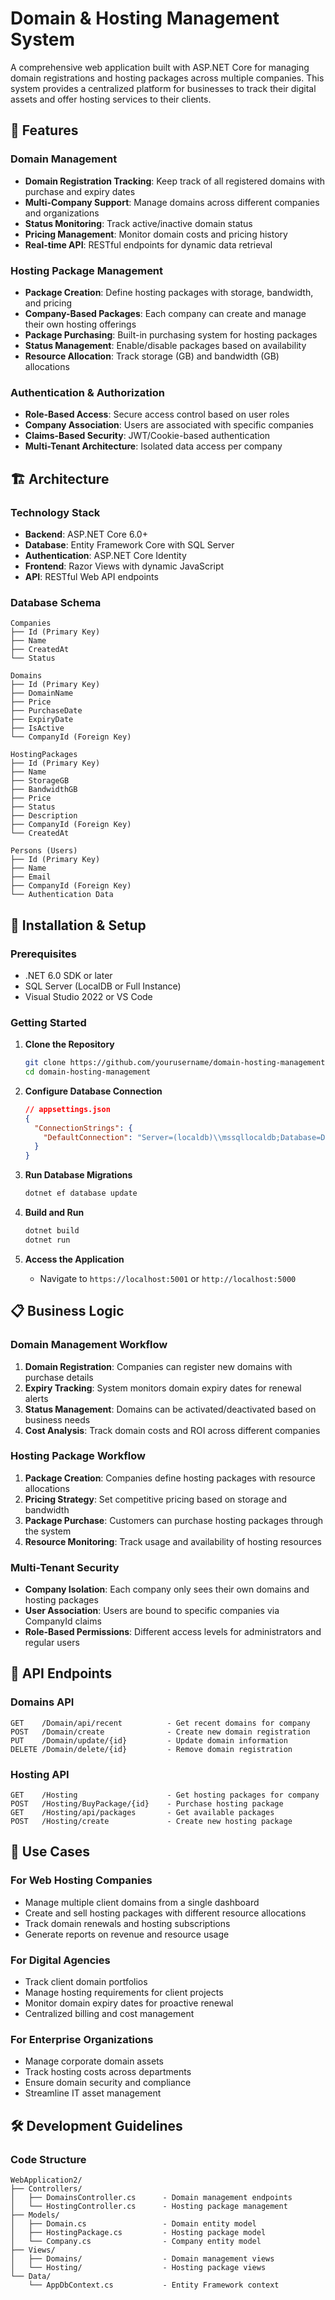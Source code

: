 # Domain & Hosting Management System

A comprehensive web application built with ASP.NET Core for managing domain registrations and hosting packages across multiple companies. This system provides a centralized platform for businesses to track their digital assets and offer hosting services to their clients.

## 🚀 Features

### Domain Management
- **Domain Registration Tracking**: Keep track of all registered domains with purchase and expiry dates
- **Multi-Company Support**: Manage domains across different companies and organizations
- **Status Monitoring**: Track active/inactive domain status
- **Pricing Management**: Monitor domain costs and pricing history
- **Real-time API**: RESTful endpoints for dynamic data retrieval

### Hosting Package Management
- **Package Creation**: Define hosting packages with storage, bandwidth, and pricing
- **Company-Based Packages**: Each company can create and manage their own hosting offerings
- **Package Purchasing**: Built-in purchasing system for hosting packages
- **Status Management**: Enable/disable packages based on availability
- **Resource Allocation**: Track storage (GB) and bandwidth (GB) allocations

### Authentication & Authorization
- **Role-Based Access**: Secure access control based on user roles
- **Company Association**: Users are associated with specific companies
- **Claims-Based Security**: JWT/Cookie-based authentication
- **Multi-Tenant Architecture**: Isolated data access per company

## 🏗️ Architecture

### Technology Stack
- **Backend**: ASP.NET Core 6.0+
- **Database**: Entity Framework Core with SQL Server
- **Authentication**: ASP.NET Core Identity
- **Frontend**: Razor Views with dynamic JavaScript
- **API**: RESTful Web API endpoints

### Database Schema

```
Companies
├── Id (Primary Key)
├── Name
├── CreatedAt
└── Status

Domains
├── Id (Primary Key)
├── DomainName
├── Price
├── PurchaseDate
├── ExpiryDate
├── IsActive
└── CompanyId (Foreign Key)

HostingPackages
├── Id (Primary Key)
├── Name
├── StorageGB
├── BandwidthGB
├── Price
├── Status
├── Description
├── CompanyId (Foreign Key)
└── CreatedAt

Persons (Users)
├── Id (Primary Key)
├── Name
├── Email
├── CompanyId (Foreign Key)
└── Authentication Data
```

## 🔧 Installation & Setup

### Prerequisites
- .NET 6.0 SDK or later
- SQL Server (LocalDB or Full Instance)
- Visual Studio 2022 or VS Code

### Getting Started

1. **Clone the Repository**
   ```bash
   git clone https://github.com/yourusername/domain-hosting-management.git
   cd domain-hosting-management
   ```

2. **Configure Database Connection**
   ```json
   // appsettings.json
   {
     "ConnectionStrings": {
       "DefaultConnection": "Server=(localdb)\\mssqllocaldb;Database=DomainHostingDB;Trusted_Connection=true;MultipleActiveResultSets=true"
     }
   }
   ```

3. **Run Database Migrations**
   ```bash
   dotnet ef database update
   ```

4. **Build and Run**
   ```bash
   dotnet build
   dotnet run
   ```

5. **Access the Application**
   - Navigate to `https://localhost:5001` or `http://localhost:5000`

## 📋 Business Logic

### Domain Management Workflow
1. **Domain Registration**: Companies can register new domains with purchase details
2. **Expiry Tracking**: System monitors domain expiry dates for renewal alerts
3. **Status Management**: Domains can be activated/deactivated based on business needs
4. **Cost Analysis**: Track domain costs and ROI across different companies

### Hosting Package Workflow
1. **Package Creation**: Companies define hosting packages with resource allocations
2. **Pricing Strategy**: Set competitive pricing based on storage and bandwidth
3. **Package Purchase**: Customers can purchase hosting packages through the system
4. **Resource Monitoring**: Track usage and availability of hosting resources

### Multi-Tenant Security
- **Company Isolation**: Each company only sees their own domains and hosting packages
- **User Association**: Users are bound to specific companies via CompanyId claims
- **Role-Based Permissions**: Different access levels for administrators and regular users

## 🔌 API Endpoints

### Domains API
```
GET    /Domain/api/recent          - Get recent domains for company
POST   /Domain/create              - Create new domain registration
PUT    /Domain/update/{id}         - Update domain information
DELETE /Domain/delete/{id}         - Remove domain registration
```

### Hosting API
```
GET    /Hosting                    - Get hosting packages for company
POST   /Hosting/BuyPackage/{id}    - Purchase hosting package
GET    /Hosting/api/packages       - Get available packages
POST   /Hosting/create             - Create new hosting package
```

## 🎯 Use Cases

### For Web Hosting Companies
- Manage multiple client domains from a single dashboard
- Create and sell hosting packages with different resource allocations
- Track domain renewals and hosting subscriptions
- Generate reports on revenue and resource usage

### For Digital Agencies
- Track client domain portfolios
- Manage hosting requirements for client projects
- Monitor domain expiry dates for proactive renewal
- Centralized billing and cost management

### For Enterprise Organizations
- Manage corporate domain assets
- Track hosting costs across departments
- Ensure domain security and compliance
- Streamline IT asset management

## 🛠️ Development Guidelines

### Code Structure
```
WebApplication2/
├── Controllers/
│   ├── DomainsController.cs      - Domain management endpoints
│   └── HostingController.cs      - Hosting package management
├── Models/
│   ├── Domain.cs                 - Domain entity model
│   ├── HostingPackage.cs         - Hosting package model
│   └── Company.cs                - Company entity model
├── Views/
│   ├── Domains/                  - Domain management views
│   └── Hosting/                  - Hosting package views
└── Data/
    └── AppDbContext.cs           - Entity Framework context
```

